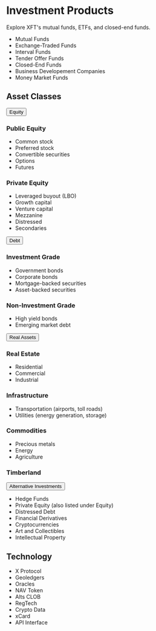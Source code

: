 # Investment Products

Explore XFT's mutual funds, ETFs, and closed-end funds. 


- Mutual Funds
- Exchange-Traded Funds
- Interval Funds
- Tender Offer Funds
- Closed-End Funds
- Business Developement Companies
- Money Market Funds




<h2>Asset Classes</h2>
<button class="accordion">Equity</button>
<div class="panel">
    <h3>Public Equity</h3>
    <ul>
        <li>Common stock</li>
        <li>Preferred stock</li>
        <li>Convertible securities</li>
        <li>Options</li>
        <li>Futures</li>
    </ul>
    <h3>Private Equity</h3>
    <ul>
        <li>Leveraged buyout (LBO)</li>
        <li>Growth capital</li>
        <li>Venture capital</li>
        <li>Mezzanine</li>
        <li>Distressed</li>
        <li>Secondaries</li>
    </ul>
</div>
<button class="accordion">Debt</button>
<div class="panel">
    <h3>Investment Grade</h3>
    <ul>
        <li>Government bonds</li>
        <li>Corporate bonds</li>
        <li>Mortgage-backed securities</li>
        <li>Asset-backed securities</li>
    </ul>
    <h3>Non-Investment Grade</h3>
    <ul>
        <li>High yield bonds</li>
        <li>Emerging market debt</li>
    </ul>
</div>
<button class="accordion">Real Assets</button>
<div class="panel">
    <h3>Real Estate</h3>
    <ul>
        <li>Residential</li>
        <li>Commercial</li>
        <li>Industrial</li>
    </ul>
    <h3>Infrastructure</h3>
    <ul>
        <li>Transportation (airports, toll roads)</li>
        <li>Utilities (energy generation, storage)</li>
    </ul>
    <h3>Commodities</h3>
    <ul>
        <li>Precious metals</li>
        <li>Energy</li>
        <li>Agriculture</li>
    </ul>
    <h3>Timberland</h3>
</div>
<button class="accordion">Alternative Investments</button>
<div class="panel">
    <ul>
        <li>Hedge Funds</li>
        <li>Private Equity (also listed under Equity)</li>
        <li>Distressed Debt</li>
        <li>Financial Derivatives</li>
        <li>Cryptocurrencies</li>
        <li>Art and Collectibles</li>
        <li>Intellectual Property</li>
    </ul>
</div>


## Technology

- X Protocol
- Geoledgers
- Oracles
- NAV Token
- Alts CLOB
- RegTech
- Crypto Data
- xCard
- API Interface





